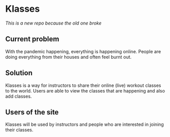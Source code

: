 # Klasses

<i> This is a new repo because the old one broke </i>

## Current problem

With the pandemic happening, everything is happening online. People are doing everything from their houses and often feel burnt out.

## Solution

Klasses is a way for instructors to share their online (live) workout classes to the world. Users are able to view the classes that are happening and also add classes.

## Users of the site

Klasses will be used by instructors and people who are interested in joining their classes.
